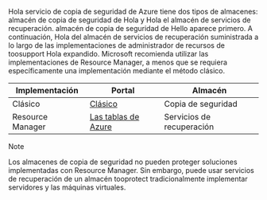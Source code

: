 Hola servicio de copia de seguridad de Azure tiene dos tipos de almacenes: almacén de copia de seguridad de Hola y Hola el almacén de servicios de recuperación. almacén de copia de seguridad de Hello aparece primero. A continuación, Hola del almacén de servicios de recuperación suministrada a lo largo de las implementaciones de administrador de recursos de toosupport Hola expandido. Microsoft recomienda utilizar las implementaciones de Resource Manager, a menos que se requiera específicamente una implementación mediante el método clásico.

| **Implementación** | **Portal** | **Almacén** |
| --- | --- | --- |
| Clásico |[Clásico](https://manage.windowsazure.com) |Copia de seguridad |
| Resource Manager |[Las tablas de Azure](https://portal.azure.com) |Servicios de recuperación |

> [!NOTE]
> Los almacenes de copia de seguridad no pueden proteger soluciones implementadas con Resource Manager. Sin embargo, puede usar servicios de recuperación de un almacén tooprotect tradicionalmente implementar servidores y las máquinas virtuales.  
> 
> 

